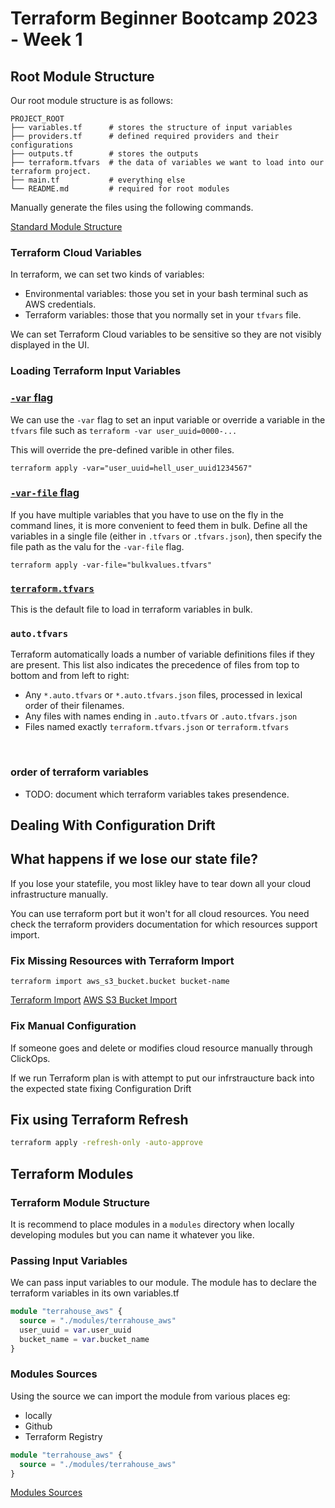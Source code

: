# Terraform Beginner Bootcamp 2023 - Week 1

## Root Module Structure

Our root module structure is as follows:

```
PROJECT_ROOT
├── variables.tf      # stores the structure of input variables
├── providers.tf      # defined required providers and their configurations
├── outputs.tf        # stores the outputs
├── terraform.tfvars  # the data of variables we want to load into our terraform project.
├── main.tf           # everything else
└── README.md         # required for root modules
```

Manually generate the files using the following commands. 

[Standard Module Structure](https://developer.hashicorp.com/terraform/language/modules/develop/structure)

### Terraform Cloud Variables

In terraform, we can set two kinds of variables:
- Environmental variables: those you set in your bash terminal such as AWS credentials.
- Terraform variables: those that you normally set in your `tfvars` file. 

We can set Terraform Cloud variables to be sensitive so they are not visibly displayed in the UI. 

### Loading Terraform Input Variables

### [`-var` flag](https://developer.hashicorp.com/terraform/language/values/variables#variables-on-the-command-line)

We can use the `-var` flag to set an input variable or override a variable in the `tfvars` file such as `terraform -var user_uuid=0000-...`  

This will override the pre-defined varible in other files. 

```
terraform apply -var="user_uuid=hell_user_uuid1234567"
```
### [`-var-file` flag](https://developer.hashicorp.com/terraform/language/values/variables#variable-definitions-tfvars-files)

If you have multiple variables that you have to use on the fly in the command lines, it is more convenient to feed them in bulk. Define all the variables in a single file (either in `.tfvars` or `.tfvars.json`), then specify the file path as the valu for the `-var-file` flag.

```
terraform apply -var-file="bulkvalues.tfvars"
```

### [`terraform.tfvars`](https://developer.hashicorp.com/terraform/language/values/variables#variable-definitions-tfvars-files)

This is the default file to load in terraform variables in bulk.

### `auto.tfvars`

Terraform automatically loads a number of variable definitions files if they are present. This list also indicates the precedence of files from top to bottom and from left to right: 

- Any `*.auto.tfvars` or `*.auto.tfvars.json` files, processed in lexical order of their filenames.
- Any files with names ending in `.auto.tfvars` or `.auto.tfvars.json`
- Files named exactly `terraform.tfvars.json` or `terraform.tfvars`

<br>

### order of terraform variables

- TODO: document which terraform variables takes presendence.

## Dealing With Configuration Drift

## What happens if we lose our state file?

If you lose your statefile, you most likley have to tear down all your cloud infrastructure manually.

You can use terraform port but it won't for all cloud resources. You need check the terraform providers documentation for which resources support import.

### Fix Missing Resources with Terraform Import

`terraform import aws_s3_bucket.bucket bucket-name`

[Terraform Import](https://developer.hashicorp.com/terraform/cli/import)
[AWS S3 Bucket Import](https://registry.terraform.io/providers/hashicorp/aws/latest/docs/resources/s3_bucket#import)

### Fix Manual Configuration

If someone goes and delete or modifies cloud resource manually through ClickOps. 

If we run Terraform plan is with attempt to put our infrstraucture back into the expected state fixing Configuration Drift

## Fix using Terraform Refresh

```sh
terraform apply -refresh-only -auto-approve
```
## Terraform Modules

### Terraform Module Structure

It is recommend to place modules in a `modules` directory when locally developing modules but you can name it whatever you like.

### Passing Input Variables

We can pass input variables to our module.
The module has to declare the terraform variables in its own variables.tf

```tf
module "terrahouse_aws" {
  source = "./modules/terrahouse_aws"
  user_uuid = var.user_uuid
  bucket_name = var.bucket_name
}
```

### Modules Sources

Using the source we can import the module from various places eg:
- locally
- Github
- Terraform Registry

```tf
module "terrahouse_aws" {
  source = "./modules/terrahouse_aws"
}
```

[Modules Sources](https://developer.hashicorp.com/terraform/language/modules/sources)